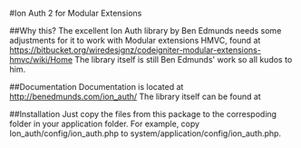 #Ion Auth 2 for Modular Extensions

##Why this?
The excellent Ion Auth library by Ben Edmunds needs some adjustments for it to work with Modular extensions HMVC, found at https://bitbucket.org/wiredesignz/codeigniter-modular-extensions-hmvc/wiki/Home The library itself is still Ben Edmunds' work so all kudos to him.

##Documentation
Documentation is located at http://benedmunds.com/ion_auth/ The library itself can be found at

##Installation
Just copy the files from this package to the correspoding folder in your
application folder.  For example, copy Ion_auth/config/ion_auth.php to
system/application/config/ion_auth.php.
